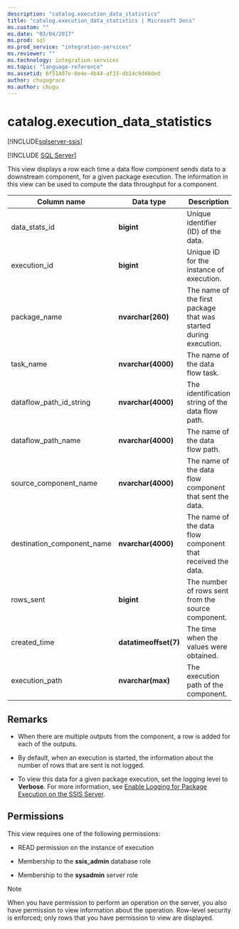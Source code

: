 ```yaml
---
description: "catalog.execution_data_statistics"
title: "catalog.execution_data_statistics | Microsoft Docs"
ms.custom: ""
ms.date: "03/04/2017"
ms.prod: sql
ms.prod_service: "integration-services"
ms.reviewer: ""
ms.technology: integration-services
ms.topic: "language-reference"
ms.assetid: 6f51407e-0e4e-4b44-af33-db14c9d40ded
author: chugugrace
ms.author: chugu
---
```

# catalog.execution_data_statistics 

[!INCLUDE[sqlserver-ssis](../../includes/applies-to-version/sqlserver-ssis.md)]


[!INCLUDE [SQL Server](../../includes/applies-to-version/sqlserver.md)]

  This view displays a row each time a data flow component sends data to a downstream component, for a given package execution. The information in this view can be used to compute the data throughput for a component.  
  
|Column name|Data type|Description|  
|-----------------|---------------|-----------------|  
|data_stats_id|**bigint**|Unique identifier (ID) of the data.|  
|execution_id|**bigint**|Unique ID for the instance of execution.|  
|package_name|**nvarchar(260)**|The name of the first package that was started during execution.|  
|task_name|**nvarchar(4000)**|The name of the data flow task.|  
|dataflow_path_id_string|**nvarchar(4000)**|The identification string of the data flow path.|  
|dataflow_path_name|**nvarchar(4000)**|The name of the data flow path.|  
|source_component_name|**nvarchar(4000)**|The name of the data flow component that sent the data.|  
|destination_component_name|**nvarchar(4000)**|The name of the data flow component that received the data.|  
|rows_sent|**bigint**|The number of rows sent from the source component.|  
|created_time|**datatimeoffset(7)**|The time when the values were obtained.|  
|execution_path|**nvarchar(max)**|The execution path of the component.|  
  
## Remarks  
  
-   When there are multiple outputs from the component, a row is added for each of the outputs.  
  
-   By default, when an execution is started, the information about the number of rows that are sent is not logged.  
  
-   To view this data for a given package execution, set the logging level to **Verbose**. For more information, see [Enable Logging for Package Execution on the SSIS Server](../../integration-services/performance/integration-services-ssis-logging.md#server_logging).  
  
## Permissions  
 This view requires one of the following permissions:  
  
-   READ permission on the instance of execution  
  
-   Membership to the **ssis_admin** database role  
  
-   Membership to the **sysadmin** server role  
  
> [!NOTE]  
>  When you have permission to perform an operation on the server, you also have permission to view information about the operation. Row-level security is enforced; only rows that you have permission to view are displayed.  
  
  
